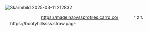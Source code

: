 
![Skärmbild 2025-03-11 212832](https://github.com/user-attachments/assets/3a62866c-ba20-4d70-94a6-d7af4c5df286)




‎‎‎‎‎‎‎‎ㅤ    ‎‎‎‎‎‎‎‎ㅤ  ‎‎‎‎‎‎‎‎ㅤ    ‎‎‎‎‎‎‎‎ㅤ  ‎‎‎‎‎‎‎  ‎‎‎‎‎‎‎‎ㅤ ‎‎‎‎‎ ‎‎‎‎    ‎‎‎‎‎‎‎‎  https://madeinabyssprofiles.carrd.co/  ‎‎‎‎‎‎‎‎ㅤ    ‎‎‎‎‎‎‎‎   ‎‎‎‎‎‎‎‎ㅤ   ᶻ 𝗓 𐰁   ‎‎‎‎‎‎‎‎ㅤ    ‎‎‎‎‎‎‎‎ㅤ    ‎‎‎‎‎‎‎‎ㅤhttps://bootyhillssss.straw.page    ‎‎‎‎‎‎‎‎ㅤ 
